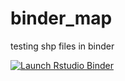 # binder_map
testing shp files in binder

<!-- badges: start -->
[![Launch Rstudio Binder](http://mybinder.org/badge_logo.svg)](https://mybinder.org/v2/gh/kca2/binder_map/main?urlpath=rstudio)
<!-- badges: end -->
